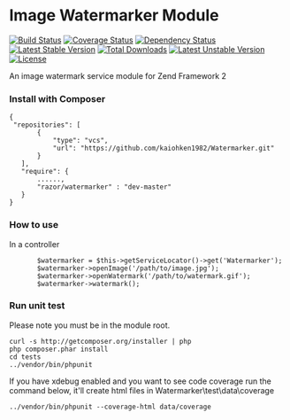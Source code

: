 Image Watermarker Module
========================

[![Build Status](https://travis-ci.org/kaiohken1982/Watermarker.png?branch=master)](https://travis-ci.org/kaiohken1982/Watermarker)
[![Coverage Status](https://coveralls.io/repos/kaiohken1982/Watermarker/badge.png)](https://coveralls.io/r/kaiohken1982/Watermarker)
[![Dependency Status](https://www.versioneye.com/user/projects/52b20b09ec1375e702000038/badge.png)](https://www.versioneye.com/user/projects/52b20b09ec1375e702000038)
[![Latest Stable Version](https://poser.pugx.org/razor/watermarker/v/stable.png)](https://packagist.org/packages/razor/watermarker) 
[![Total Downloads](https://poser.pugx.org/razor/watermarker/downloads.png)](https://packagist.org/packages/razor/watermarker) 
[![Latest Unstable Version](https://poser.pugx.org/razor/watermarker/v/unstable.png)](https://packagist.org/packages/razor/watermarker) 
[![License](https://poser.pugx.org/razor/watermarker/license.png)](https://packagist.org/packages/razor/watermarker)

An image watermark service module for Zend Framework 2

### Install with Composer
 ```
{
  "repositories": [
        {
            "type": "vcs",
            "url": "https://github.com/kaiohken1982/Watermarker.git"
        }
    ],
    "require": {
        ......,
        "razor/watermarker" : "dev-master"
    }
}
 ```

### How to use

In a controller

 ```
		$watermarker = $this->getServiceLocator()->get('Watermarker');
		$watermarker->openImage('/path/to/image.jpg');
		$watermarker->openWatermark('/path/to/watermark.gif');
		$watermarker->watermark();
 ```

### Run unit test
 
Please note you must be in the module root.

```
curl -s http://getcomposer.org/installer | php
php composer.phar install
cd tests
../vendor/bin/phpunit 
```

If you have xdebug enabled and you want to see code coverage 
run the command below, it'll create html files in 
Watermarker\test\data\coverage

```
../vendor/bin/phpunit --coverage-html data/coverage
```